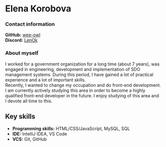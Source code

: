 # Elena Korobova  

### Contact information  
 
**GitHub:** [wee-owl](http://github.com/wee-owl)  
**Discord:** [LenOk](http://discordapp.com/users/#6731)  

### About myself  
I worked for a government organization for a long time (about 7 years), was engaged in engineering, development and implementation of SDO management systems. During this period, I have gained a lot of practical experience and a lot of important skills.  
Recently, I wanted to change my occupation and do front-end development. I am currently actively studying this area in order to become a highly qualified front-end developer in the future. I enjoy studying of this area and I devote all time to this.

## Key skills  
- **Programming skills:** HTML/CSS/JavaScript, MySQL, SQL  
- **IDE:** IntelliJ IDEA, VS Code  
- **VCS:** Git, GitHub  

